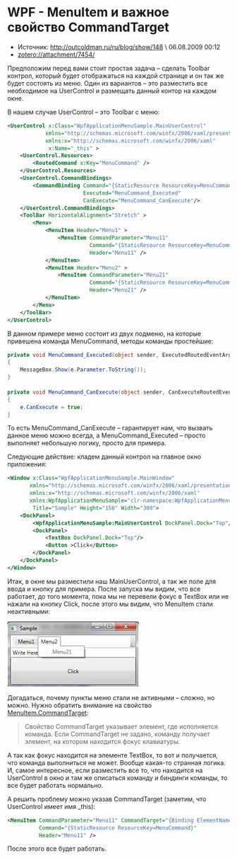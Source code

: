 # WPF - MenuItem и важное свойство CommandTarget

* Источник: <http://outcoldman.ru/ru/blog/show/148> \ 06.08.2009 00:12
* <zotero://attachment/7454/>

Предположим перед вами стоит простая задача – сделать Toolbar контрол, который будет отображаться на каждой странице и он так же будет состоять из меню. Один из вариантов – это разместить все необходимое на UserControl и размещать данный контор на каждом окне.

В нашем случае UserControl – это Toolbar с меню:

```xml
<UserControl x:Class="WpfApplicationMenuSample.MainUserControl" 
            xmlns="http://schemas.microsoft.com/winfx/2006/xaml/presentation" 
            xmlns:x="http://schemas.microsoft.com/winfx/2006/xaml" 
             x:Name="_this" > 
    <UserControl.Resources> 
        <RoutedCommand x:Key="MenuCommand" /> 
    </UserControl.Resources> 
    <UserControl.CommandBindings> 
        <CommandBinding Command="{StaticResource ResourceKey=MenuCommand}"  
                        Executed="MenuCommand_Executed"  
                        CanExecute="MenuCommand_CanExecute"/> 
    </UserControl.CommandBindings> 
    <ToolBar HorizontalAlignment="Stretch" > 
        <Menu> 
            <MenuItem Header="Menu1" > 
                <MenuItem CommandParameter="Menu11"  
                          Command="{StaticResource ResourceKey=MenuCommand}"  
                          Header="Menu11" /> 
            </MenuItem> 
            <MenuItem Header="Menu2" > 
                <MenuItem CommandParameter="Menu21"  
                          Command="{StaticResource ResourceKey=MenuCommand}"  
                          Header="Menu21" /> 
            </MenuItem> 
        </Menu> 
    </ToolBar> 
</UserControl>
```

В данном примере меню состоит из двух подменю, на которые привешена команда MenuCommand, методы команды простейшие:

```csharp
private void MenuCommand_Executed(object sender, ExecutedRoutedEventArgs e) 
{ 
    MessageBox.Show(e.Parameter.ToString()); 
} 
 
private void MenuCommand_CanExecute(object sender, CanExecuteRoutedEventArgs e) 
{ 
    e.CanExecute = true; 
}
```

То есть MenuCommand_CanExecute – гарантирует нам, что вызвать данное меню можно всегда, а MenuCommand_Executed – просто выполняет небольшую логику, просто для примера.

Следующие действие: кладем данный контрол на главное окно приложения:

```xml
<Window x:Class="WpfApplicationMenuSample.MainWindow" 
       xmlns="http://schemas.microsoft.com/winfx/2006/xaml/presentation" 
       xmlns:x="http://schemas.microsoft.com/winfx/2006/xaml" 
       xmlns:WpfApplicationMenuSample="clr-namespace:WpfApplicationMenuSample" 
        Title="Sample" Height="150" Width="300"> 
    <DockPanel> 
        <WpfApplicationMenuSample:MainUserControl DockPanel.Dock="Top"/> 
        <DockPanel> 
            <TextBox DockPanel.Dock="Top"/> 
            <Button >Click</Button> 
        </DockPanel> 
    </DockPanel> 
</Window>
```

Итак, в окне мы разместили наш MainUserControl, а так же поле для ввода и кнопку для примера. После запуска мы видим, что все работает, до того момента, пока мы не перевели фокус в TextBox или не нажали на кнопку Click, после этого мы видим, что MenuItem стали неактивными:

![media](media/9e05e2b3-7854-43f5-a996-56cfef425fcf.png)

Догадаться, почему пункты меню стали не активными – сложно, но можно. Нужно обратить внимание на свойство [MenuItem.CommandTarget](http://msdn.microsoft.com/ru-ru/library/system.windows.controls.menuitem.commandtarget.aspx):

> Свойство CommandTarget указывает элемент, где исполняется команда. Если CommandTarget не задано, команду получает элемент, на котором находится фокус клавиатуры.

А так как фокус находится на элементе TextBox, то вот и получается, что команда выполниться не может. Вообще какая-то странная логика. И, самое интересное, если разместить все то, что находится на UserControl в окно и там же описаться команду и биндинги команды, то все будет работать нормально.

А решить проблему можно указав CommandTarget (заметим, что UserControl имеет имя _this):

```xml
<MenuItem CommandParameter="Menu11" CommandTarget="{Binding ElementName=_this}" 
          Command="{StaticResource ResourceKey=MenuCommand}"  
          Header="Menu11" />
```

После этого все будет работать.
